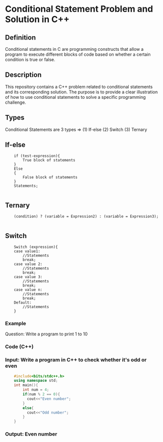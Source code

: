# Conditional Statement Problem and Solution in C++

## Definition

Conditional statements in C are programming constructs that allow a program to execute different blocks of code based on whether a certain condition is true or false.

## Description

This repository contains a C++ problem related to conditional statements and its corresponding solution. The purpose is to provide a clear illustration of how to use conditional statements to solve a specific programming challenge.

## Types

Conditional Statements are 3 types => 
                     (1) If-else
                     (2) Switch
                     (3) Ternary

## If-else

```
    if (test-expression){
        True block of statements
    }
    Else
    {
        False block of statements
    }
    Statements;
    
```

## Ternary

```
    (condition) ? (variable = Expression2) : (variable = Expression3);
    
```
## Switch

```
    Switch (expression){
    case value1:
        //Statements 
        break;
    case value 2:
        //Statements
        break; 
    case value 3:
        //Statements 
        break;
    case value n:
        //Statements
        break;
    Default:
        //Statements
    }

```
### Example

Question: Write a program to print 1 to 10

### Code (C++)
### Input: Write a program in C++ to check whether it's odd or even
```cpp
    #include<bits/stdc++.h>
    using namespace std;
    int main(){
        int num = 4;
        if(num % 2 == 0){
          cout<<"Even number";
        }
        else{
          cout<<"Odd number";
        }
    }
```
### Output: Even number
